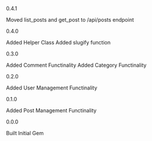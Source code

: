 0.4.1

Moved list_posts and get_post to /api/posts endpoint

0.4.0

Added Helper Class
Added slugify function

0.3.0

Added Comment Functinality
Added Category Functinality

0.2.0

Added User Management Functinality

0.1.0

Added Post Management Functinality

0.0.0

Built Initial Gem